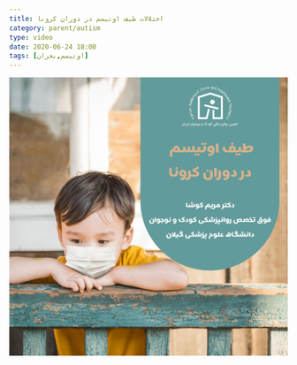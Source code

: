 ```yaml
---
title: اختلالات طیف اوتیسم در دوران کرونا   
category: parent/autism
type: video
date: 2020-06-24 18:00
tags: [اوتیسم,بحران]
---
```


[![](../../static/images/koosha-autism-cover.png)](../../static/videos/koosha-autism.mp4)